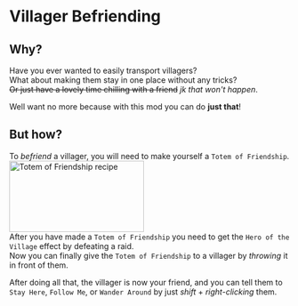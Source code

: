 # Villager Befriending
## Why?
Have you ever wanted to easily transport villagers?
<br />
What about making them stay in one place without any tricks?
<br />
~~Or just have a lovely time chilling with a friend~~ *jk that won't happen*.

Well want no more because with this mod you can do **just that**!

## But how?
To *befriend* a villager, you will need to make yourself a ``Totem of Friendship``.
<br />
<img src="https://github.com/OffsetMonkey538/Villager-Befriending/blob/master/images/totem_of_friendship_recipe.png?raw=true" alt="Totem of Friendship recipe" width="242" height="128" />
<br />
After you have made a ``Totem of Friendship`` you need to get the ``Hero of the Village`` effect by defeating a raid.
<br />
Now you can finally give the ``Totem of Friendship`` to a villager by *throwing* it in front of them.

After doing all that, the villager is now your friend, and you can tell them to ``Stay Here``, ``Follow Me``, or ``Wander Around`` by just *shift* + *right-clicking* them.

